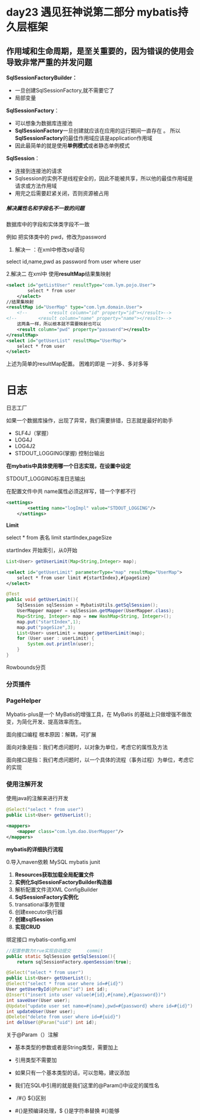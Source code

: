 #  day23  遇见狂神说第二部分  mybatis持久层框架

## 作用域和生命周期，是至关重要的，因为错误的使用会导致非常严重的并发问题

**SqlSessionFactoryBuilder：**

* 一旦创建SqlSessionFactory,就不需要它了
* 局部变量

**SqlSessionFactory**：

* 可以想象为数据库连接池
* **SqlSessionFactory**一旦创建就应该在应用的运行期间一直存在 。 所以**SqlSessionFactory**的最佳作用域应该是application作用域
* 因此最简单的就是使用**单例模式**或者静态单例模式

**SqlSession**：

* 连接到连接池的请求
* Sqlsession的实例不是线程安全的，因此不能被共享，所以他的最佳作用域是请求或方法作用域
* 用完之后需要赶紧关闭，否则资源被占用



##### 解决属性名和字段名不一致的问题

数据库中的字段和实体类字段不一致

例如 把实体类中的    pwd，修改为password

1. 解决一 ：在xml中修改sql语句

select id,name,pwd as password from user where user

2.解决二  在xml中 使用**resultMap**结果集映射

```xml
<select id="getListUser" resultType="com.lym.pojo.User">
        select * from user
    </select>
//结果集映射
<resultMap id="UserMap" type="com.lym.domain.User">
    <!--        <result column="id" property="id"></result>-->
<!--        <result column="name" property="name"></result>-->
    这两条一样，所以根本就不需要映射也可以
    <result column="pwd" property="password"></result>
</resultMap>
<select id="getUserList" resultMap="UserMap">
    select * from user
</select>
```

上述为简单的resultMap配置。  困难的即是 一对多、多对多等





# 日志

 日志工厂

如果一个数据库操作，出现了异常，我们需要排错，日志就是最好的助手

* SLF4J（掌握）
* LOG4J
* LOG4J2
* STDOUT_LOGGING(掌握) 控制台输出

**在mybatis中具体使用哪一个日志实现，在设置中设定**

STDOUT_LOGGING标准日志输出

在配置文件中共   name属性必须这样写，错一个字都不行

```xml
<settings>
        <setting name="logImpl" value="STDOUT_LOGGING"/>
    </settings>
```





**Limit**

select * from 表名 limit  startIndex,pageSize

startIndex 开始索引，从0开始



```java
List<User> getUserLimit(Map<String,Integer> map);
```



```xml
<select id="getUserLimit" parameterType="map" resultMap="UserMap">
    select * from user limit #{startIndex},#{pageSize}
</select>
```



```java
@Test
public void getUserLimit(){
    SqlSession sqlSession = MybatisUtils.getSqlSession();
    UserMapper mapper = sqlSession.getMapper(UserMapper.class);
    Map<String, Integer> map = new HashMap<String, Integer>();
    map.put("startIndex",1);
    map.put("pageSize",3);
    List<User> userLimit = mapper.getUserLimit(map);
    for (User user : userLimit) {
        System.out.println(user);
    }
}
```



Rowbounds分页

### **分页插件**

### **PageHelper**     

Mybatis-plus是一个 MyBatis的增强工具，在 MyBatis 的基础上只做增强不做改变，为简化开发、提高效率而生。



面向接口编程   根本原因：解耦，可扩展

面向对象是指：我们考虑问题时，以对象为单位，考虑它的属性及方法

面向接口是指：我们考虑问题时，以一个具体的流程（事务过程）为单位，考虑它的实现





### **使用注解开发**

使用java的注解来进行开发

```java
@Select("select * from user")
public List<User> getUserList();
```



```xml
<mappers>
    <mapper class="com.lym.dao.UserMapper"/>
</mappers>
```





**mybatis的详细执行流程**

0.导入maven依赖   MySQL  mybatis  junit

1. **Resources获取加载全局配置文件**
2. **实例化SqlSessionFactoryBuilder构造器**
3. 解析配置文件流XML ConfigBuilder
4. **SqlSessionFactory实例化**
5. transational事务管理
6. 创建executor执行器
7. **创建sqlSession**
8. **实现CRUD**



绑定接口      mybatis-config.xml  

```java
//配置参数为true实现自动提交      commit
public static SqlSession getSqlSession(){
    return sqlSessionFactory.openSession(true);
```



```java
@Select("select * from user")
public List<User> getUserList();
@Select("select * from user where id=#{id}")
User getUserById(@Param("id") int id);
@Insert("insert into user value(#{id},#{name},#{password})")
int saveUser(User user);
@Update("update user set name=#{name},pwd=#{password} where id=#{id}")
int updateUser(User user);
@Delete("delete from user where id=#{uid}")
int delUser(@Param("uid") int id);
```



关于@Param（）注解

* 基本类型的参数或者是String类型，需要加上
* 引用类型不需要加
* 如果只有一个基本类型的话，可以忽略，建议添加
* 我们在SQL中引用的就是我们这里的@Param()中设定的属性名



* ​         /#{}        ${}区别
* \#{}是预编译处理，$ {}是字符串替换   \#{}能够

